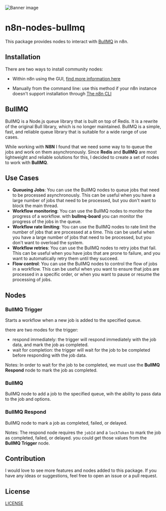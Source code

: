 ![Banner image](https://user-images.githubusercontent.com/10284570/173569848-c624317f-42b1-45a6-ab09-f0ea3c247648.png)

# n8n-nodes-bullmq

This package provides nodes to interact with [BullMQ](https://docs.bullmq.io/) in n8n.

## Installation

There are two ways to install community nodes:

- Within n8n using the GUI, [find more information here](https://docs.n8n.io/integrations/community-nodes/installation/gui-install/)


- Manually from the command line: use this method if your n8n instance doesn't support installation through 
 [The n8n CLI](https://docs.n8n.io/integrations/community-nodes/installation/manual-install/)


## BullMQ 

BullMQ is a Node.js queue library that is built on top of Redis. It is a rewrite of the original Bull library, which is no longer maintained. BullMQ is a simple, fast, and reliable queue library that is suitable for a wide range of use cases.

While working with **N8N** I found that we need some way to to queue the jobs and work on them asynchronously. Since **Redis** and **BullMQ** are most lightweight and reliable solutions for this, I decided to create a set of nodes to work with **BullMQ**.

## Use Cases

- **Queueing Jobs**: You can use the BullMQ nodes to queue jobs that need to be processed asynchronously. This can be useful when you have a large number of jobs that need to be processed, but you don't want to block the main thread.
- **Workflow monitoring**: You can use the BullMQ nodes to monitor the progress of a workflow. with **bullmq-board** you can monitor the progress of the jobs in the queue.
- **Workflow rate limiting**: You can use the BullMQ nodes to rate limit the number of jobs that are processed at a time. This can be useful when you have a large number of jobs that need to be processed, but you don't want to overload the system.
- **Workflow retries**: You can use the BullMQ nodes to retry jobs that fail. This can be useful when you have jobs that are prone to failure, and you want to automatically retry them until they succeed.
- **Flow control**: You can use the BullMQ nodes to control the flow of jobs in a workflow. This can be useful when you want to ensure that jobs are processed in a specific order, or when you want to pause or resume the processing of jobs.


## Nodes

### BullMQ Trigger

Starts a workflow when a new job is added to the specified queue.

there are two modes for the trigger:
- respond immediately: the trigger will respond immediately with the job data, and mark the job as completed.
- wait for completion: the trigger will wait for the job to be completed before responding with the job data.

Notes: In order to wait for the job to be completed, we must use the **BullMQ Respond** node to mark the job as completed.

### BullMQ 

BullMQ node to add a job to the specified queue, wih the ability to pass data to the job and options.

### BullMQ Respond

BullMQ node to mark a job as completed, failed, or delayed.

Notes: The respond node requires the `jobId` and a `lockToken` to mark the job as completed, failed, or delayed. you could get those values from the **BullMQ Trigger** node.

## Contribution

I would love to see more features and nodes added to this package. If you have any ideas or suggestions, feel free to open an issue or a pull request.

## License

[LICENSE](./LICENSE)

